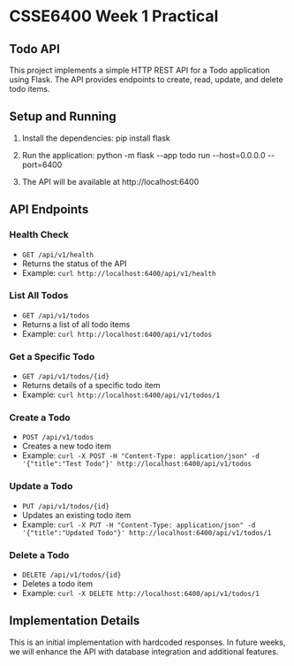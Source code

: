 # CSSE6400 Week 1 Practical

## Todo API

This project implements a simple HTTP REST API for a Todo application using Flask. The API provides endpoints to create, read, update, and delete todo items.

## Setup and Running

1. Install the dependencies: pip install flask

2. Run the application: python -m flask --app todo run --host=0.0.0.0 --port=6400

3. The API will be available at http://localhost:6400

## API Endpoints

### Health Check
- `GET /api/v1/health`
- Returns the status of the API
- Example: `curl http://localhost:6400/api/v1/health`

### List All Todos
- `GET /api/v1/todos`
- Returns a list of all todo items
- Example: `curl http://localhost:6400/api/v1/todos`

### Get a Specific Todo
- `GET /api/v1/todos/{id}`
- Returns details of a specific todo item
- Example: `curl http://localhost:6400/api/v1/todos/1`

### Create a Todo
- `POST /api/v1/todos`
- Creates a new todo item
- Example: `curl -X POST -H "Content-Type: application/json" -d '{"title":"Test Todo"}' http://localhost:6400/api/v1/todos`

### Update a Todo
- `PUT /api/v1/todos/{id}`
- Updates an existing todo item
- Example: `curl -X PUT -H "Content-Type: application/json" -d '{"title":"Updated Todo"}' http://localhost:6400/api/v1/todos/1`

### Delete a Todo
- `DELETE /api/v1/todos/{id}`
- Deletes a todo item
- Example: `curl -X DELETE http://localhost:6400/api/v1/todos/1`

## Implementation Details

This is an initial implementation with hardcoded responses. In future weeks, we will enhance the API with database integration and additional features.



